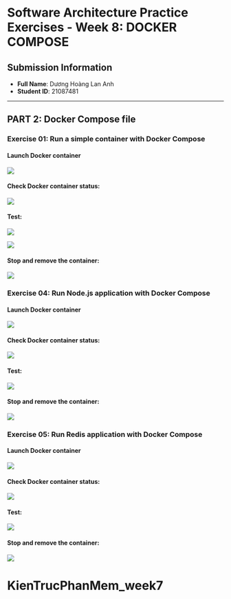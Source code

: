 # Software Architecture Practice Exercises - Week 8: DOCKER COMPOSE

## Submission Information

- **Full Name**: Dương Hoàng Lan Anh
- **Student ID**: 21087481

---

## PART 2: Docker Compose file

### Exercise 01: Run a simple container with Docker Compose

#### Launch Docker container

![](proof_images/Ex01_Nginx_DockerComposeUp.png)

#### Check Docker container status:

![](proof_images/Ex01_Nginx_DockerComposePS.png)

#### Test:

![](proof_images/Ex01_Nginx_Test_1.png)

![](proof_images/Ex01_Nginx_Test_2.png)

#### Stop and remove the container:

![](proof_images/Ex01_Nginx_DockerComposeDown.png)

### Exercise 04: Run Node.js application with Docker Compose

#### Launch Docker container

![](proof_images/Ex04_NodeJS_DockerComposeUp.png)

#### Check Docker container status:

![](proof_images/Ex04_NodeJS_DockerComposePS.png)

#### Test:

![](proof_images/Ex04_NodeJS_Test.png)

#### Stop and remove the container:

![](proof_images/Ex04_NodeJS_DockerComposeDown.png)

### Exercise 05: Run Redis application with Docker Compose

#### Launch Docker container

![](proof_images/Ex05_Redis_DockerComposeUp.png)

#### Check Docker container status:

![](proof_images/Ex05_Redis_DockerComposePS.png)

#### Test:

![](proof_images/Ex05_Redis_Test.png)

#### Stop and remove the container:

![](proof_images/Ex05_Redis_DockerComposeDown.png)
# KienTrucPhanMem_week7
